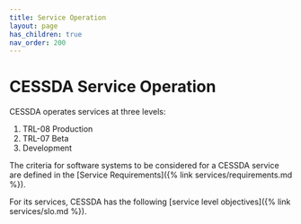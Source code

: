 ```yaml
---
title: Service Operation
layout: page
has_children: true
nav_order: 200
---
```


# CESSDA Service Operation

CESSDA operates services at three levels:

1. TRL-08 Production
1. TRL-07 Beta
1. Development

The criteria for software systems to be considered for a CESSDA service
are defined in the [Service Requirements]({% link services/requirements.md %}).

For its services, CESSDA has the following [service level objectives]({% link services/slo.md %}).
